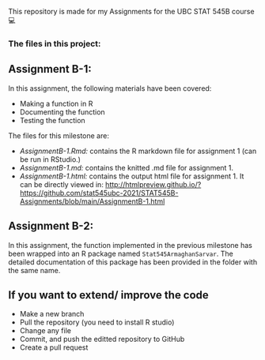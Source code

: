 This repository is made for my Assignments for the UBC STAT 545B course 💻

### The files in this project:

## Assignment B-1:
In this assignment, the following materials have been covered:
- Making a function in R
- Documenting the function 
- Testing the function


The files for this milestone are:
* *AssignmentB-1.Rmd:* contains the R markdown file for assignment 1 (can be run in RStudio.)
* *AssignmentB-1.md:* contains the knitted .md file for assignment 1.
* *AssignmentB-1.html:* contains the output html file for assignment 1. It can be directly viewed in:
http://htmlpreview.github.io/?https://github.com/stat545ubc-2021/STAT545B-Assignments/blob/main/AssignmentB-1.html

## Assignment B-2:
In this assignment, the function implemented in the previous milestone has been wrapped into an R package named `Stat545ArmaghanSarvar`.
The detailed documentation of this package has been provided in the folder with the same name.

## If you want to extend/ improve the code
* Make a new branch
* Pull the repository (you need to install R studio)
* Change any file
* Commit, and push the editted repository to GitHub
* Create a pull request 
